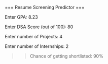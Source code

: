 === Resume Screening Predictor ===

Enter GPA: 8.23

Enter DSA Score (out of 100): 80

Enter number of Projects: 4

Enter number of Internships: 2

>> Chance of getting shortlisted: 90%
